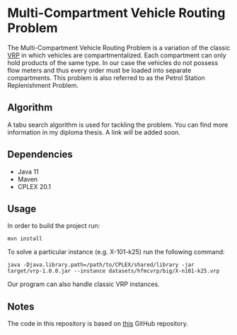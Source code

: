# Multi-Compartment Vehicle Routing Problem

The Multi-Compartment Vehicle Routing Problem is a variation of the classic
[VRP](https://en.wikipedia.org/wiki/Vehicle_routing_problem) in which vehicles are compartmentalized.
Each compartment can only hold products of the same type. In our case the vehicles do not possess flow meters and thus
every order must be loaded into separate compartments.
This problem is also referred to as the Petrol Station Replenishment Problem.

## Algorithm

A tabu search algorithm is used for tackling the problem.
You can find more information in my diploma thesis.
A link will be added soon.

## Dependencies

- Java 11
- Maven
- CPLEX 20.1

## Usage

In order to build the project run:

```
mvn install
```

To solve a particular instance (e.g. X-101-k25) run the following command:

```
java -Djava.library.path=/path/to/CPLEX/shared/library -jar target/vrp-1.0.0.jar --instance datasets/hfmcvrp/big/X-n101-k25.vrp
```

Our program can also handle classic VRP instances.

## Notes

The code in this repository is based on [this](https://github.com/afurculita/VehicleRoutingProblem) GitHub repository.